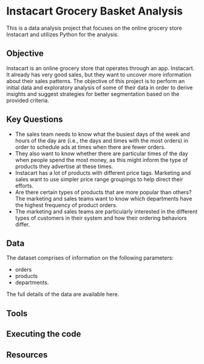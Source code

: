 # Instacart Grocery Basket Analysis
This is a data analysis project that focuses on the online grocery store Instacart and utilizes Python for the analysis.
## Objective
Instacart is an online grocery store that operates through an app. Instacart. It already has very good sales, but they
want to uncover more information about their sales patterns. The objective of this project is to 
perform an initial data and exploratory analysis of some of their data in order
to derive insights and suggest strategies for better segmentation based on the provided criteria.
## Key Questions
* The sales team needs to know what the busiest days of the week and hours of the
day are (i.e., the days and times with the most orders) in order to schedule ads at
times when there are fewer orders.
* They also want to know whether there are particular times of the day when people
spend the most money, as this might inform the type of products they advertise at
these times.
* Instacart has a lot of products with different price tags. Marketing and sales want to
use simpler price range groupings to help direct their efforts.
* Are there certain types of products that are more popular than others? The marketing
and sales teams want to know which departments have the highest frequency of
product orders.
* The marketing and sales teams are particularly interested in the different types of
customers in their system and how their ordering behaviors differ.

## Data
The dataset comprises of information on the following parameters:
* orders
* products
* departments.
  
The full details of the data are available here.
## Tools
## Executing the code
## Resources


